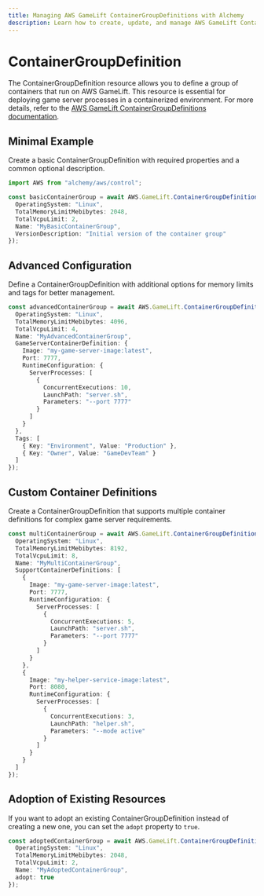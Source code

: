 ```yaml
---
title: Managing AWS GameLift ContainerGroupDefinitions with Alchemy
description: Learn how to create, update, and manage AWS GameLift ContainerGroupDefinitions using Alchemy Cloud Control.
---
```


# ContainerGroupDefinition

The ContainerGroupDefinition resource allows you to define a group of containers that run on AWS GameLift. This resource is essential for deploying game server processes in a containerized environment. For more details, refer to the [AWS GameLift ContainerGroupDefinitions documentation](https://docs.aws.amazon.com/gamelift/latest/userguide/).

## Minimal Example

Create a basic ContainerGroupDefinition with required properties and a common optional description.

```ts
import AWS from "alchemy/aws/control";

const basicContainerGroup = await AWS.GameLift.ContainerGroupDefinition("basicContainerGroup", {
  OperatingSystem: "Linux",
  TotalMemoryLimitMebibytes: 2048,
  TotalVcpuLimit: 2,
  Name: "MyBasicContainerGroup",
  VersionDescription: "Initial version of the container group"
});
```

## Advanced Configuration

Define a ContainerGroupDefinition with additional options for memory limits and tags for better management.

```ts
const advancedContainerGroup = await AWS.GameLift.ContainerGroupDefinition("advancedContainerGroup", {
  OperatingSystem: "Linux",
  TotalMemoryLimitMebibytes: 4096,
  TotalVcpuLimit: 4,
  Name: "MyAdvancedContainerGroup",
  GameServerContainerDefinition: {
    Image: "my-game-server-image:latest",
    Port: 7777,
    RuntimeConfiguration: {
      ServerProcesses: [
        {
          ConcurrentExecutions: 10,
          LaunchPath: "server.sh",
          Parameters: "--port 7777"
        }
      ]
    }
  },
  Tags: [
    { Key: "Environment", Value: "Production" },
    { Key: "Owner", Value: "GameDevTeam" }
  ]
});
```

## Custom Container Definitions

Create a ContainerGroupDefinition that supports multiple container definitions for complex game server requirements.

```ts
const multiContainerGroup = await AWS.GameLift.ContainerGroupDefinition("multiContainerGroup", {
  OperatingSystem: "Linux",
  TotalMemoryLimitMebibytes: 8192,
  TotalVcpuLimit: 8,
  Name: "MyMultiContainerGroup",
  SupportContainerDefinitions: [
    {
      Image: "my-game-server-image:latest",
      Port: 7777,
      RuntimeConfiguration: {
        ServerProcesses: [
          {
            ConcurrentExecutions: 5,
            LaunchPath: "server.sh",
            Parameters: "--port 7777"
          }
        ]
      }
    },
    {
      Image: "my-helper-service-image:latest",
      Port: 8080,
      RuntimeConfiguration: {
        ServerProcesses: [
          {
            ConcurrentExecutions: 3,
            LaunchPath: "helper.sh",
            Parameters: "--mode active"
          }
        ]
      }
    }
  ]
});
``` 

## Adoption of Existing Resources

If you want to adopt an existing ContainerGroupDefinition instead of creating a new one, you can set the `adopt` property to `true`.

```ts
const adoptedContainerGroup = await AWS.GameLift.ContainerGroupDefinition("adoptedContainerGroup", {
  OperatingSystem: "Linux",
  TotalMemoryLimitMebibytes: 2048,
  TotalVcpuLimit: 2,
  Name: "MyAdoptedContainerGroup",
  adopt: true
});
```